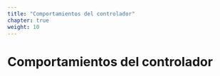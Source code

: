 ```yaml
---
title: "Comportamientos del controlador"
chapter: true
weight: 10
---
```


# Comportamientos del controlador
